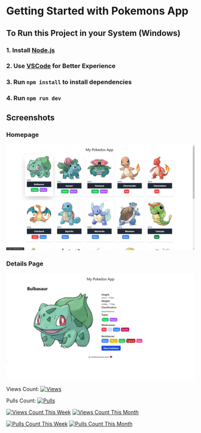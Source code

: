 
# Getting Started with Pokemons App

## To Run this Project in your System (Windows)

### 1. Install [Node.js](https://nodejs.org/en/download)

### 2. Use [VSCode](https://code.visualstudio.com/download) for Better Experience

### 3. Run `npm install` to install dependencies

### 4. Run `npm run dev`

## Screenshots

### Homepage

![Example Image](./screenshots/homepage.png "This is an example image")

### Details Page

![Example Image](./screenshots/detailed-page.png "This is an example image")

Views Count: [![Views](https://views.whatilearened.today/views/github/mohammedazam55/MohammedAzam-Frontend-Developer.svg)](https://views.whatilearened.today/views/github/mohammedazam55/MohammedAzam-Frontend-Developer)

Pulls Count: [![Pulls](https://img.shields.io/github/issues-pr/mohammedazam55/MohammedAzam-Frontend-Developer)](https://img.shields.io/github/issues-pr/mohammedazam55/MohammedAzam-Frontend-Developer)

[![Views Count This Week](https://views.whatilearened.today/views/github/{username}/{repository-name}/week.svg)](https://views.whatilearened.today/views/github/{username}/{repository-name}/week)
[![Views Count This Month](https://views.whatilearened.today/views/github/{username}/{repository-name}/month.svg)](https://views.whatilearened.today/views/github/{username}/{repository-name}/month)

[![Pulls Count This Week](https://img.shields.io/github/issues-pr/{username}/{repository-name}/week)](https://img.shields.io/github/issues-pr/{username}/{repository-name}/week)
[![Pulls Count This Month](https://img.shields.io/github/issues-pr/{username}/{repository-name}/month)](https://img.shields.io/github/issues-pr/{username}/{repository-name}/month)
